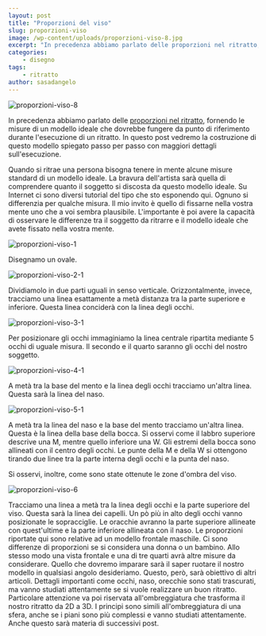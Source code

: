 ```yaml
---
layout: post
title: "Proporzioni del viso"
slug: proporzioni-viso
image: /wp-content/uploads/proporzioni-viso-8.jpg
excerpt: "In precedenza abbiamo parlato delle proporzioni nel ritratto, fornendo le misure di un modello ideale che dovrebbe fungere da punto di riferimento durante"
categories:
    - disegno
tags:
    - ritratto
author: sasadangelo
---
```


![proporzioni-viso-8](https://www.disegnoepittura.it/wp-content/uploads/proporzioni-viso-8.jpg "proporzioni-viso-8")

In precedenza abbiamo parlato delle [proporzioni nel ritratto](https://www.disegnoepittura.it/il-ritratto/), fornendo le misure di un modello ideale che dovrebbe fungere da punto di riferimento durante l'esecuzione di un ritratto. In questo post vedremo la costruzione di questo modello spiegato passo per passo con maggiori dettagli sull'esecuzione.

Quando si ritrae una persona bisogna tenere in mente alcune misure standard di un modello ideale. La bravura dell'artista sarà quella di comprendere quanto il soggetto si discosta da questo modello ideale. Su Internet ci sono diversi tutorial del tipo che sto esponendo qui. Ognuno si differenzia per qualche misura. Il mio invito è quello di fissarne nella vostra mente uno che a voi sembra plausibile. L'importante è poi avere la capacità di osservare le differenze tra il soggetto da ritrarre e il modello ideale che avete fissato nella vostra mente.

![proporzioni-viso-1](https://www.disegnoepittura.it/wp-content/uploads/proporzioni-viso-1.jpg "proporzioni-viso-1")

Disegnamo un ovale.

![proporzioni-viso-2-1](https://www.disegnoepittura.it/wp-content/uploads/proporzioni-viso-2-1.jpg "proporzioni-viso-2-1")

Dividiamolo in due parti uguali in senso verticale. Orizzontalmente, invece, tracciamo una linea esattamente a metà distanza tra la parte superiore e inferiore. Questa linea conciderà con la linea degli occhi.

![proporzioni-viso-3-1](https://www.disegnoepittura.it/wp-content/uploads/proporzioni-viso-3-1.jpg "proporzioni-viso-3-1")

Per posizionare gli occhi immaginiamo la linea centrale ripartita mediante 5 occhi di uguale misura. Il secondo e il quarto saranno gli occhi del nostro soggetto.

![proporzioni-viso-4-1](https://www.disegnoepittura.it/wp-content/uploads/proporzioni-viso-4-1.jpg "proporzioni-viso-4-1")

A metà tra la base del mento e la linea degli occhi tracciamo un'altra linea. Questa sarà la linea del naso.

![proporzioni-viso-5-1](https://www.disegnoepittura.it/wp-content/uploads/proporzioni-viso-5-1.jpg "proporzioni-viso-5-1")

A metà tra la linea del naso e la base del mento tracciamo un'altra linea. Questa è la linea della base della bocca. Si osservi come il labbro superiore descrive una M, mentre quello inferiore una W. Gli estremi della bocca sono allineati con il centro degli occhi. Le punte della M e della W si ottengono tirando due linee tra la parte interna degli occhi e la punta del naso.

Si osservi, inoltre, come sono state ottenute le zone d'ombra del viso.

![proporzioni-viso-6](https://www.disegnoepittura.it/wp-content/uploads/proporzioni-viso-6.jpg "proporzioni-viso-6")

Tracciamo una linea a metà tra la linea degli occhi e la parte superiore del viso. Questa sarà la linea dei capelli. Un pò più in alto degli occhi vanno posizionate le sopracciglie. Le oracchie avranno la parte superiore allineate con quest'ultime e la parte inferiore allineata con il naso. Le proporzioni riportate qui sono relative ad un modello frontale maschile. Ci sono differenze di proporzioni se si considera una donna o un bambino. Allo stesso modo una vista frontale e una di tre quarti avrà altre misure da considerare. Quello che dovremo imparare sarà il saper ruotare il nostro modello in qualsiasi angolo desideriamo. Questo, però, sarà obiettivo di altri articoli. Dettagli importanti come occhi, naso, orecchie sono stati trascurati, ma vanno studiati attentamente se si vuole realizzare un buon ritratto. Particolare attenzione va poi riservata all'ombreggiatura che trasforma il nostro ritratto da 2D a 3D. I principi sono simili all'ombreggiatura di una sfera, anche se i piani sono più complessi e vanno studiati attentamente. Anche questo sarà materia di successivi post.
